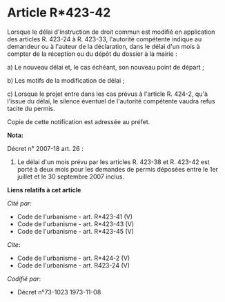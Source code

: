 # Article R*423-42

Lorsque le délai d'instruction de droit commun est modifié en application des articles R. 423-24 à R. 423-33, l'autorité
compétente indique au demandeur ou à l'auteur de la déclaration, dans le délai d'un mois à compter de la réception ou du
dépôt du dossier à la mairie : 

a) Le nouveau délai et, le cas échéant, son nouveau point de départ ; 

b) Les motifs de la modification de délai ; 

c) Lorsque le projet entre dans les cas prévus à l'article R. 424-2, qu'à l'issue du délai, le silence éventuel de l'autorité
compétente vaudra refus tacite du permis. 

Copie de cette notification est adressée au préfet.

**Nota:**

Décret n° 2007-18 art. 26 : 

1. Le délai d'un mois prévu par les articles R. 423-38 et R. 423-42 est porté à deux mois pour les demandes de permis
déposées entre le 1er juillet et le 30 septembre 2007 inclus.

**Liens relatifs à cet article**

_Cité par_:

  - Code de l'urbanisme - art. R*423-41 (V)
  - Code de l'urbanisme - art. R*423-43 (V)
  - Code de l'urbanisme - art. R*423-45 (V)

_Cite_:

  - Code de l'urbanisme - art. R*424-2 (V)
  - Code de l'urbanisme - art. R423-24 (V)

_Codifié par_:

  - Décret n°73-1023 1973-11-08
